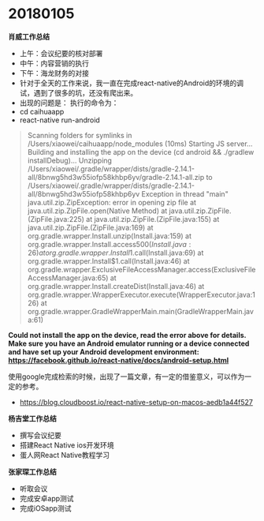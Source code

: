 # 20180105

**肖威工作总结**
- 上午：会议纪要的核对部署
- 中午：内容营销的执行
- 下午：海龙财务的对接
- 针对于全天的工作来说，我一直在完成react-native的Android的环境的调试，遇到了很多的坑，还没有爬出来。
- 出现的问题是：
执行的命令为：
- cd caihuaapp
- react-native run-android
>Scanning folders for symlinks in /Users/xiaowei/caihuaapp/node_modules (10ms)
Starting JS server...
Building and installing the app on the device (cd android && ./gradlew installDebug)...
Unzipping /Users/xiaowei/.gradle/wrapper/dists/gradle-2.14.1-all/8bnwg5hd3w55iofp58khbp6yv/gradle-2.14.1-all.zip to /Users/xiaowei/.gradle/wrapper/dists/gradle-2.14.1-all/8bnwg5hd3w55iofp58khbp6yv
Exception in thread "main" java.util.zip.ZipException: error in opening zip file
	at java.util.zip.ZipFile.open(Native Method)
	at java.util.zip.ZipFile.<init>(ZipFile.java:225)
	at java.util.zip.ZipFile.<init>(ZipFile.java:155)
	at java.util.zip.ZipFile.<init>(ZipFile.java:169)
	at org.gradle.wrapper.Install.unzip(Install.java:159)
	at org.gradle.wrapper.Install.access$500(Install.java:26)
	at org.gradle.wrapper.Install$1.call(Install.java:69)
	at org.gradle.wrapper.Install$1.call(Install.java:46)
	at org.gradle.wrapper.ExclusiveFileAccessManager.access(ExclusiveFileAccessManager.java:65)
	at org.gradle.wrapper.Install.createDist(Install.java:46)
	at org.gradle.wrapper.WrapperExecutor.execute(WrapperExecutor.java:126)
	at org.gradle.wrapper.GradleWrapperMain.main(GradleWrapperMain.java:61)

**Could not install the app on the device, read the error above for details.
Make sure you have an Android emulator running or a device connected and have
set up your Android development environment:
https://facebook.github.io/react-native/docs/android-setup.html**

使用google完成检索的时候，出现了一篇文章，有一定的借鉴意义，可以作为一定的参考。
- https://blog.cloudboost.io/react-native-setup-on-macos-aedb1a44f527

**杨吉堂工作总结**
- 撰写会议纪要
- 搭建React Native ios开发环境
- 蛋人网React Native教程学习

**张家琛工作总结**
- 听取会议
- 完成安卓app测试
- 完成iOSapp测试
